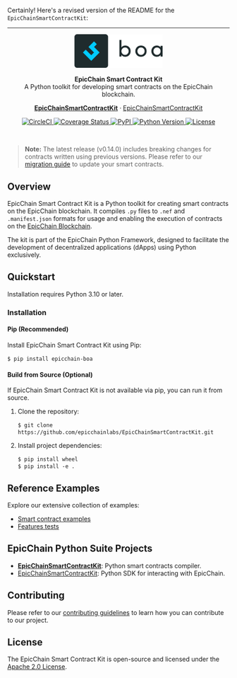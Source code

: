Certainly! Here's a revised version of the README for the `EpicChainSmartContractKit`:

---

<p align="center">
  <img src="/.github/resources/images/logo.png" width="200px;">
</p>

<p align="center">
  <b>EpicChain Smart Contract Kit</b>
  <br/> A Python toolkit for developing smart contracts on the EpicChain blockchain.
</p>

<p align="center">  
  <a href="https://github.com/epicchainlabs/EpicChainSmartContractKit"><strong>EpicChainSmartContractKit</strong></a> · <a href="https://github.com/epicchainlabs/EpicChainSmartContractKit">EpicChainSmartContractKit</a>
</p>

<p align="center">
  <a href="https://circleci.com/gh/CityOfZion/epicchain-boa/tree/master">
    <img src="https://circleci.com/gh/CityOfZion/epicchain-boa.svg?style=shield" alt="CircleCI">
  </a>
  <a href="https://coveralls.io/github/CityOfZion/epicchain-boa?branch=master">
    <img src="https://coveralls.io/repos/github/CityOfZion/epicchain-boa/badge.svg?branch=master" alt="Coverage Status">
  </a>
  <a href="https://pypi.org/project/epicchain-boa/">
    <img src="https://img.shields.io/pypi/v/epicchain-boa.svg" alt="PyPI">
  </a>
  <a href="https://www.python.org/downloads/">
    <img src="https://img.shields.io/python/required-version-toml?tomlFilePath=https%3A%2F%2Fraw.githubusercontent.com%2FCityOfZion%2Fepicchain-boa%2Fmaster%2Fpyproject.toml" alt="Python Version">
  </a>
  <a href="https://opensource.org/licenses/Apache-2.0">
    <img src="https://img.shields.io/badge/License-Apache%202.0-blue.svg" alt="License">
  </a>
</p>

<br/>

> **Note:** The latest release (v0.14.0) includes breaking changes for contracts written using previous versions. Please refer to our [migration guide](/docs/migration-guide-v0.14.0.md) to update your smart contracts.

## Overview

EpicChain Smart Contract Kit is a Python toolkit for creating smart contracts on the EpicChain blockchain. It compiles `.py` files to `.nef` and `.manifest.json` formats for usage and enabling the execution of contracts on the [EpicChain Blockchain](https://github.com/epicchainlabs/epicchain/).

The kit is part of the EpicChain Python Framework, designed to facilitate the development of decentralized applications (dApps) using Python exclusively.

## Quickstart

Installation requires Python 3.10 or later.

### Installation

#### Pip (Recommended)

Install EpicChain Smart Contract Kit using Pip:

```shell
$ pip install epicchain-boa
```

#### Build from Source (Optional)

If EpicChain Smart Contract Kit is not available via pip, you can run it from source.

1. Clone the repository:
   ```shell
   $ git clone https://github.com/epicchainlabs/EpicChainSmartContractKit.git
   ```
2. Install project dependencies:
   ```shell
   $ pip install wheel
   $ pip install -e .
   ```


## Reference Examples

Explore our extensive collection of examples:
- [Smart contract examples](/boa3_test/examples)
- [Features tests](/boa3_test/test_sc)

## EpicChain Python Suite Projects

- **[EpicChainSmartContractKit](https://github.com/epicchainlabs/EpicChainSmartContractKit)**: Python smart contracts compiler.
- [EpicChainSmartContractKit](https://github.com/epicchainlabs/EpicChainSmartContractKit): Python SDK for interacting with EpicChain.

## Contributing

Please refer to our [contributing guidelines](CONTRIBUTING.md) to learn how you can contribute to our project.

## License

The EpicChain Smart Contract Kit is open-source and licensed under the [Apache 2.0 License](https://github.com/epicchainlabs/EpicChainSmartContractKit/blob/master/LICENSE).
